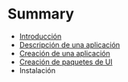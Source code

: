 # Summary

* [Introducción](README.md)
* [Descripción de una aplicación](chapter1.md)
* [Creación de una aplicación](chapter2.md)
* [Creación de paquetes de UI](chapter3.md)
* Instalación

